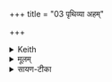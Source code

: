 +++
title = "03 पृथिव्या अहम्"

+++


<details><summary>Keith</summary>

From earth have I mounted to the atmosphere;  
From the atmosphere have I mounted to the sky;  
From the ridge of the vault of the sky  
Have I attained the heaven, the light [1].
</details>

<details><summary>मूलम्</summary>

पृ॒थि॒व्या अ॒हमुद॒न्तरि॑क्ष॒मारु॑हम॒न्तरि॑क्षा॒द्दिव॒मारु॑हम् ।  
दि॒वो नाक॑स्य पृ॒ष्ठाथ्सुव॒र्ज्योति॑रगाम् [21]  अ॒हम् ।
</details>

<details><summary>सायण-टीका</summary>

अथ तृतीयामाह— पृथिव्या अहमिति।  
अहं यजमानः पृथिव्या उद्वव एतदन्तरिक्षमारुहमारूढोऽस्मि।  
तस्मादेवान्तरिक्षादुद्धतो दिवमारुहं द्युलोकमारूढोऽस्मि।  
दिवो द्युलोकसंबन्धी नाको दुःखरहितो यः प्रदेशस्तस्य पृष्ठादुपरिष्टात्स्वर्गलोकवासिज्योतिर्मण्डलमादित्यरूपमहमगां प्राप्तोऽस्गि यद्वा प्राप्स्यामि।
</details>